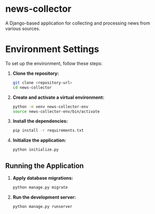 # news-collector

A Django-based application for collecting and processing news from various sources.

# Environment Settings

To set up the environment, follow these steps:

1. **Clone the repository:**
    ```sh
    git clone <repository-url>
    cd news-collector
    ```

2. **Create and activate a virtual environment:**
    ```sh
    python -m venv news-collector-env
    source news-collector-env/bin/activate
    ```

3. **Install the dependencies:**
    ```sh
    pip install -r requirements.txt
    ```

4. **Initialize the application:**
    ```sh
    python initialize.py
    ```

## Running the Application

1. **Apply database migrations:**
    ```sh
    python manage.py migrate
    ```

2. **Run the development server:**
    ```sh
    python manage.py runserver
    ```